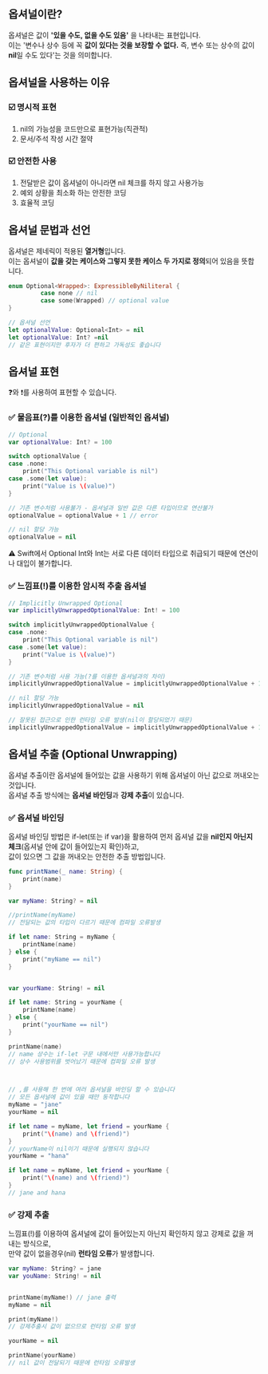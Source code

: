 ## 옵셔널이란?
옵셔널은 값이 **'있을 수도, 없을 수도 있음'** 을 나타내는 표현입니다.   
이는 '변수나 상수 등에 꼭 **값이 있다는 것을 보장할 수 없다.** 즉, 변수 또는 상수의 값이 **nil**일 수도 있다'는 것을 의미합니다.

## 옵셔널을 사용하는 이유
### ☑️ 명시적 표현
1. nil의 가능성을 코드만으로 표현가능(직관적)   
2. 문서/주석 작성 시간 절약

### ☑️ 안전한 사용
1. 전달받은 값이 옵셔널이 아니라면 nil 체크를 하지 않고 사용가능  
2. 예외 상황을 최소화 하는 안전한 코딩
3. 효율적 코딩 
   
## 옵셔널 문법과 선언 
옵셔널은 제네릭이 적용된 **열거형**입니다.  
이는 옵셔널이 **값을 갖는 케이스와 그렇지 못한 케이스 두 가지로 정의**되어 있음을 뜻합니다.

~~~Swift
enum Optional<Wrapped>: ExpressibleByNiliteral {
         case none // nil
         case some(Wrapped) // optional value
}
~~~

~~~Swift
// 옵셔널 선언
let optionalValue: Optional<Int> = nil
let optionalValue: Int? =nil
// 같은 표현이지만 후자가 더 편하고 가독성도 좋습니다
~~~

## 옵셔널 표현
❓와 ❗️를 사용하여 표현할 수 있습니다.

### ✅ 물음표(?)를 이용한 옵셔널 (일반적인 옵셔널)

~~~Swift
// Optional
var optionalValue: Int? = 100

switch optionalValue {
case .none:
    print("This Optional variable is nil")
case .some(let value):
    print("Value is \(value)")
}

// 기존 변수처럼 사용불가 - 옵셔널과 일반 값은 다른 타입이므로 연산불가
optionalValue = optionalValue + 1 // error

// nil 할당 가능
optionalValue = nil
~~~
⚠️ Swift에서 Optional Int와 Int는 서로 다른 데이터 타입으로 취급되기 때문에 연산이나 대입이 불가합니다.

### ✅ 느낌표(!)를 이용한 암시적 추출 옵셔널 

~~~Swift
// Implicitly Unwrapped Optional
var implicitlyUnwrappedOptionalValue: Int! = 100

switch implicitlyUnwrappedOptionalValue {
case .none:
    print("This Optional variable is nil")
case .some(let value):
    print("Value is \(value)")
}

// 기존 변수처럼 사용 가능(?를 이용한 옵셔널과의 차이)
implicitlyUnwrappedOptionalValue = implicitlyUnwrappedOptionalValue + 1

// nil 할당 가능
implicitlyUnwrappedOptionalValue = nil

// 잘못된 접근으로 인한 런타임 오류 발생(nil이 할당되었기 때문)
implicitlyUnwrappedOptionalValue = implicitlyUnwrappedOptionalValue + 1 // error
~~~

## 옵셔널 추출 (Optional Unwrapping)
옵셔널 추출이란 옵셔널에 들어있는 값을 사용하기 위해 옵셔널이 아닌 값으로 꺼내오는 것입니다.  
옵셔널 추출 방식에는 **옵셔널 바인딩**과 **강제 추출**이 있습니다.

### ✅ 옵셔널 바인딩
옵셔널 바인딩 방법은 if-let(또는 if var)을 활용하여 먼저 옵셔널 값을 **nil인지 아닌지 체크**(옵셔널 안에 값이 들어있는지 확인)하고,  
값이 있으면 그 값을 꺼내오는 안전한 추출 방법입니다.

~~~Swift
func printName(_ name: String) {
    print(name)
}

var myName: String? = nil

//printName(myName)
// 전달되는 값의 타입이 다르기 때문에 컴파일 오류발생

if let name: String = myName {
    printName(name)
} else {
    print("myName == nil")
}


var yourName: String! = nil

if let name: String = yourName {
    printName(name)
} else {
    print("yourName == nil")
}

printName(name)
// name 상수는 if-let 구문 내에서만 사용가능합니다
// 상수 사용범위를 벗어났기 때문에 컴파일 오류 발생



// ,를 사용해 한 번에 여러 옵셔널을 바인딩 할 수 있습니다
// 모든 옵셔널에 값이 있을 때만 동작합니다
myName = "jane"
yourName = nil

if let name = myName, let friend = yourName {
    print("\(name) and \(friend)")
}
// yourName이 nil이기 때문에 실행되지 않습니다
yourName = "hana"

if let name = myName, let friend = yourName {
    print("\(name) and \(friend)")
}
// jane and hana
~~~

### ✅ 강제 추출
느낌표(!)를 이용하여 옵셔널에 값이 들어있는지 아닌지 확인하지 않고 강제로 값을 꺼내는 방식으로,  
만약 값이 없을경우(nil) **런타임 오류**가 발생합니다.

~~~Swift
var myName: String? = jane
var youName: String! = nil


printName(myName!) // jane 출력
myName = nil

print(myName!)
// 강제추출시 값이 없으므로 런타임 오류 발생

yourName = nil

printName(yourName)
// nil 값이 전달되기 때문에 런타임 오류발생
~~~
